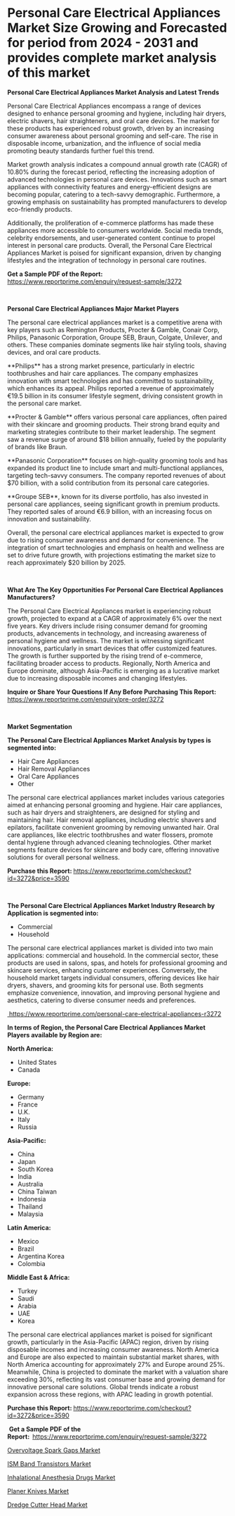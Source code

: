 <p><h1>Personal Care Electrical Appliances Market Size Growing and Forecasted for period from 2024 - 2031 and provides complete market analysis of this market</h1></p><p><strong>Personal Care Electrical Appliances Market Analysis and Latest Trends</strong></p>
<p><p>Personal Care Electrical Appliances encompass a range of devices designed to enhance personal grooming and hygiene, including hair dryers, electric shavers, hair straighteners, and oral care devices. The market for these products has experienced robust growth, driven by an increasing consumer awareness about personal grooming and self-care. The rise in disposable income, urbanization, and the influence of social media promoting beauty standards further fuel this trend.</p><p>Market growth analysis indicates a compound annual growth rate (CAGR) of 10.80% during the forecast period, reflecting the increasing adoption of advanced technologies in personal care devices. Innovations such as smart appliances with connectivity features and energy-efficient designs are becoming popular, catering to a tech-savvy demographic. Furthermore, a growing emphasis on sustainability has prompted manufacturers to develop eco-friendly products.</p><p>Additionally, the proliferation of e-commerce platforms has made these appliances more accessible to consumers worldwide. Social media trends, celebrity endorsements, and user-generated content continue to propel interest in personal care products. Overall, the Personal Care Electrical Appliances Market is poised for significant expansion, driven by changing lifestyles and the integration of technology in personal care routines.</p></p>
<p><strong>Get a Sample PDF of the Report:&nbsp;</strong> <a href="https://www.reportprime.com/enquiry/request-sample/3272?utm_campaign=75&utm_medium=2&utm_source=Github&utm_content=ia&utm_term=27112024&utm_id=personal-care-electrical-appliances">https://www.reportprime.com/enquiry/request-sample/3272</a></p>
<p>&nbsp;</p>
<p><strong>Personal Care Electrical Appliances Major Market Players</strong></p>
<p><p>The personal care electrical appliances market is a competitive arena with key players such as Remington Products, Procter & Gamble, Conair Corp, Philips, Panasonic Corporation, Groupe SEB, Braun, Colgate, Unilever, and others. These companies dominate segments like hair styling tools, shaving devices, and oral care products.</p><p>**Philips** has a strong market presence, particularly in electric toothbrushes and hair care appliances. The company emphasizes innovation with smart technologies and has committed to sustainability, which enhances its appeal. Philips reported a revenue of approximately €19.5 billion in its consumer lifestyle segment, driving consistent growth in the personal care market.</p><p>**Procter & Gamble** offers various personal care appliances, often paired with their skincare and grooming products. Their strong brand equity and marketing strategies contribute to their market leadership. The segment saw a revenue surge of around $18 billion annually, fueled by the popularity of brands like Braun.</p><p>**Panasonic Corporation** focuses on high-quality grooming tools and has expanded its product line to include smart and multi-functional appliances, targeting tech-savvy consumers. The company reported revenues of about $70 billion, with a solid contribution from its personal care categories.</p><p>**Groupe SEB**, known for its diverse portfolio, has also invested in personal care appliances, seeing significant growth in premium products. They reported sales of around €6.9 billion, with an increasing focus on innovation and sustainability.</p><p>Overall, the personal care electrical appliances market is expected to grow due to rising consumer awareness and demand for convenience. The integration of smart technologies and emphasis on health and wellness are set to drive future growth, with projections estimating the market size to reach approximately $20 billion by 2025.</p></p>
<p>&nbsp;</p>
<p><strong>What Are The Key Opportunities For Personal Care Electrical Appliances Manufacturers?</strong></p>
<p><p>The Personal Care Electrical Appliances market is experiencing robust growth, projected to expand at a CAGR of approximately 6% over the next five years. Key drivers include rising consumer demand for grooming products, advancements in technology, and increasing awareness of personal hygiene and wellness. The market is witnessing significant innovations, particularly in smart devices that offer customized features. The growth is further supported by the rising trend of e-commerce, facilitating broader access to products. Regionally, North America and Europe dominate, although Asia-Pacific is emerging as a lucrative market due to increasing disposable incomes and changing lifestyles.</p></p>
<p><strong>Inquire or Share Your Questions If Any Before Purchasing This Report:</strong> <a href="https://www.reportprime.com/enquiry/pre-order/3272?utm_campaign=75&utm_medium=2&utm_source=Github&utm_content=ia&utm_term=27112024&utm_id=personal-care-electrical-appliances">https://www.reportprime.com/enquiry/pre-order/3272</a></p>
<p>&nbsp;</p>
<p><strong>Market Segmentation</strong></p>
<p><strong>The Personal Care Electrical Appliances Market Analysis by types is segmented into:</strong></p>
<p><ul><li>Hair Care Appliances</li><li>Hair Removal Appliances</li><li>Oral Care Appliances</li><li>Other</li></ul></p>
<p><p>The personal care electrical appliances market includes various categories aimed at enhancing personal grooming and hygiene. Hair care appliances, such as hair dryers and straighteners, are designed for styling and maintaining hair. Hair removal appliances, including electric shavers and epilators, facilitate convenient grooming by removing unwanted hair. Oral care appliances, like electric toothbrushes and water flossers, promote dental hygiene through advanced cleaning technologies. Other market segments feature devices for skincare and body care, offering innovative solutions for overall personal wellness.</p></p>
<p><strong>Purchase this Report:&nbsp;</strong><a href="https://www.reportprime.com/checkout?id=3272&price=3590&utm_campaign=75&utm_medium=2&utm_source=Github&utm_content=ia&utm_term=27112024&utm_id=personal-care-electrical-appliances">https://www.reportprime.com/checkout?id=3272&price=3590</a></p>
<p>&nbsp;</p>
<p><strong>The Personal Care Electrical Appliances Market Industry Research by Application is segmented into:</strong></p>
<p><ul><li>Commercial</li><li>Household</li></ul></p>
<p><p>The personal care electrical appliances market is divided into two main applications: commercial and household. In the commercial sector, these products are used in salons, spas, and hotels for professional grooming and skincare services, enhancing customer experiences. Conversely, the household market targets individual consumers, offering devices like hair dryers, shavers, and grooming kits for personal use. Both segments emphasize convenience, innovation, and improving personal hygiene and aesthetics, catering to diverse consumer needs and preferences.</p></p>
<p><a href="https://www.reportprime.com/personal-care-electrical-appliances-r3272?utm_campaign=75&utm_medium=2&utm_source=Github&utm_content=ia&utm_term=27112024&utm_id=personal-care-electrical-appliances">&nbsp;https://www.reportprime.com/personal-care-electrical-appliances-r3272</a></p>
<p><strong>In terms of Region, the Personal Care Electrical Appliances Market Players available by Region are:</strong></p>
<p>
    <p> <strong> North America: </strong>
        <ul>
            <li>United States</li>
            <li>Canada</li>
        </ul>
        </p> 
    <p> <strong> Europe: </strong>
        <ul>
            <li>Germany</li>
            <li>France</li>
            <li>U.K.</li>
            <li>Italy</li>
            <li>Russia</li>
        </ul>
        </p> 
    <p> <strong> Asia-Pacific: </strong>
        <ul>
            <li>China</li>
            <li>Japan</li>
            <li>South Korea</li>
            <li>India</li>
            <li>Australia</li>
            <li>China Taiwan</li>
            <li>Indonesia</li>
            <li>Thailand</li>
            <li>Malaysia</li>
        </ul>
        </p> 
    <p> <strong> Latin America: </strong>
        <ul>
            <li>Mexico</li>
            <li>Brazil</li>
            <li>Argentina Korea</li>
            <li>Colombia</li>
        </ul>
        </p> 
    <p> <strong> Middle East & Africa: </strong>
        <ul>
            <li>Turkey</li>
            <li>Saudi</li>
            <li>Arabia</li>
            <li>UAE</li>
            <li>Korea</li>
        </ul>
    </p>
    </p>
<p><p>The personal care electrical appliances market is poised for significant growth, particularly in the Asia-Pacific (APAC) region, driven by rising disposable incomes and increasing consumer awareness. North America and Europe are also expected to maintain substantial market shares, with North America accounting for approximately 27% and Europe around 25%. Meanwhile, China is projected to dominate the market with a valuation share exceeding 30%, reflecting its vast consumer base and growing demand for innovative personal care solutions. Global trends indicate a robust expansion across these regions, with APAC leading in growth potential.</p></p>
<p><strong>Purchase this Report: </strong><a href="https://www.reportprime.com/checkout?id=3272&price=3590&utm_campaign=75&utm_medium=2&utm_source=Github&utm_content=ia&utm_term=27112024&utm_id=personal-care-electrical-appliances">https://www.reportprime.com/checkout?id=3272&price=3590</a></p>
<p>&nbsp;<strong>Get a Sample PDF of the Report:&nbsp;&nbsp;</strong><a href="https://www.reportprime.com/enquiry/request-sample/3272?utm_campaign=75&utm_medium=2&utm_source=Github&utm_content=ia&utm_term=27112024&utm_id=personal-care-electrical-appliances">https://www.reportprime.com/enquiry/request-sample/3272</a></p>
<p><strong></strong></p>
<p><p><a href="https://github.com/MonroeBullock54/Market-Research-Report-List-1/blob/main/overvoltage-spark-gaps-market.md?utm_campaign=75&utm_medium=2&utm_source=Github&utm_content=ia&utm_term=27112024&utm_id=personal-care-electrical-appliances">Overvoltage Spark Gaps Market</a></p><p><a href="https://github.com/shondapmbau/Market-Research-Report-List-1/blob/main/ism-band-transistors-market.md?utm_campaign=75&utm_medium=2&utm_source=Github&utm_content=ia&utm_term=27112024&utm_id=personal-care-electrical-appliances">ISM Band Transistors Market</a></p><p><a href="https://issuu.com/reportprime-2/docs/inhalational-anesthesia-drugs-marke_b03b6bb88f446f?utm_campaign=75&utm_medium=2&utm_source=Github&utm_content=ia&utm_term=27112024&utm_id=personal-care-electrical-appliances">Inhalational Anesthesia Drugs Market</a></p><p><a href="https://www.linkedin.com/pulse/regional-global-planer-knives-market-analysis-projected-138-cz94c?utm_campaign=75&utm_medium=2&utm_source=Github&utm_content=ia&utm_term=27112024&utm_id=personal-care-electrical-appliances">Planer Knives Market</a></p><p><a href="https://www.linkedin.com/pulse/dredge-cutter-head-market-outlook-124-cagr-forecast-from-2024-q3fxc?utm_campaign=75&utm_medium=2&utm_source=Github&utm_content=ia&utm_term=27112024&utm_id=personal-care-electrical-appliances">Dredge Cutter Head Market</a></p></p>